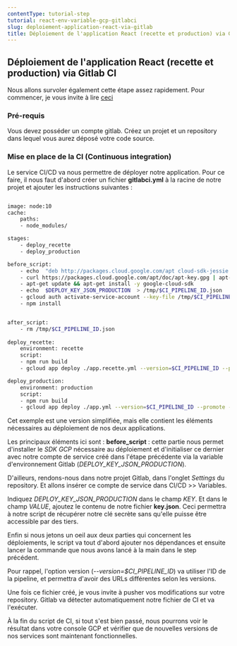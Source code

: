 ```yaml
---
contentType: tutorial-step
tutorial: react-env-variable-gcp-gitlabci
slug: deploiement-application-react-via-gitlab
title: Déploiement de l'application React (recette et production) via Gitlab CI
---
```

## Déploiement de l'application React (recette et production) via Gitlab CI

Nous allons survoler également cette étape assez rapidement.
Pour commencer, je vous invite à lire [ceci]({BASE_URL}/fr/gitlab-ci-js/)


### Pré-requis

Vous devez posséder un compte gitlab.
Créez un projet et un repository dans lequel vous aurez déposé votre code source.

 
### Mise en place de la CI (Continuous integration)

Le service CI/CD va nous permettre de déployer notre application.
Pour ce faire, il nous faut d'abord créer un fichier **gitlabci.yml** à la racine de notre projet et ajouter les instructions suivantes :

  
```bash

image: node:10
cache:
    paths:
    - node_modules/

stages:
    - deploy_recette
    - deploy_production

before_script:
    - echo  "deb http://packages.cloud.google.com/apt cloud-sdk-jessie main"  | tee /etc/apt/sources.list.d/google-cloud-sdk.list
    - curl https://packages.cloud.google.com/apt/doc/apt-key.gpg | apt-key add -
    - apt-get update && apt-get install -y google-cloud-sdk
    - echo  $DEPLOY_KEY_JSON_PRODUCTION  > /tmp/$CI_PIPELINE_ID.json
    - gcloud auth activate-service-account --key-file /tmp/$CI_PIPELINE_ID.json
    - npm install


after_script:
    - rm /tmp/$CI_PIPELINE_ID.json
  
deploy_recette:
    environment: recette
    script:
    - npm run build
    - gcloud app deploy ./app.recette.yml --version=$CI_PIPELINE_ID --promote --stop-previous-version

deploy_production:
    environment: production
    script:
    - npm run build
    - gcloud app deploy ./app.yml --version=$CI_PIPELINE_ID --promote --stop-previous-version

```

Cet exemple est une version simplifiée, mais elle contient les éléments nécessaires au déploiement de nos deux applications.

Les principaux éléments ici sont :
**before_script** : cette partie nous permet d'installer le *SDK GCP* nécessaire au déploiement et d'initialiser ce dernier avec notre compte de service créé dans l'étape précédente via la variable d'environnement Gitlab (*DEPLOY_KEY_JSON_PRODUCTION*).

D'ailleurs, rendons-nous dans notre projet Gitlab, dans l'onglet *Settings* du repository.
Et allons insérer ce compte de service dans CI/CD >> Variables.

Indiquez *DEPLOY_KEY_JSON_PRODUCTION* dans le champ *KEY*. Et dans le champ *VALUE*, ajoutez le contenu de notre fichier **key.json**.
Ceci permettra à notre script de récupérer notre clé secrète sans qu'elle puisse être accessible par des tiers.

Enfin si nous jetons un oeil aux deux parties qui concernent les déploiements, le script va tout d'abord ajouter nos dépendances et ensuite lancer la commande que nous avons lancé à la main dans le step précédent.

Pour rappel, l'option version (*--version=$CI_PIPELINE_ID*) va utiliser l'ID de la pipeline, et permettra d'avoir des URLs différentes selon les versions.

Une fois ce fichier créé, je vous invite à pusher vos modifications sur votre repository.
Gitlab va détecter automatiquement notre fichier de CI et va l'exécuter.

À la fin du script de CI, si tout s'est bien passé, nous pourrons voir le résultat dans votre console GCP et vérifier que de nouvelles versions de nos services sont maintenant fonctionnelles.